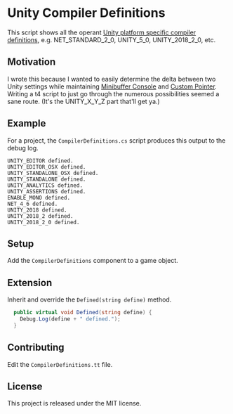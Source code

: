 Unity Compiler Definitions
==========================

This script shows all the operant [Unity platform specific compiler definitions](https://docs.unity3d.com/Manual/PlatformDependentCompilation.html), e.g. NET_STANDARD_2_0, UNITY_5_0, UNITY_2018_2_0, etc.  

Motivation
----------

I wrote this because I wanted to easily determine the delta between two Unity settings while maintaining [Minibuffer Console](http://seawisphunter.com/projects/minibuffer/) and [Custom Pointer](http://seawisphunter.com/products/custom-pointer/).  Writing a t4 script to just go through the numerous possibilities seemed a sane route.  (It's the UNITY_X_Y_Z part that'll get ya.)

Example
-------

For a project, the `CompilerDefinitions.cs` script produces this output to the debug log.

```
UNITY_EDITOR defined.
UNITY_EDITOR_OSX defined.
UNITY_STANDALONE_OSX defined.
UNITY_STANDALONE defined.
UNITY_ANALYTICS defined.
UNITY_ASSERTIONS defined.
ENABLE_MONO defined.
NET_4_6 defined.
UNITY_2018 defined.
UNITY_2018_2 defined.
UNITY_2018_2_0 defined.
```

Setup
-----

Add the `CompilerDefinitions` component to a game object.

Extension
---------

Inherit and override the `Defined(string define)` method.

```cs
  public virtual void Defined(string define) {
    Debug.Log(define + " defined.");
  }
```

Contributing
------------

Edit the `CompilerDefinitions.tt` file.

License
-------

This project is released under the MIT license.
